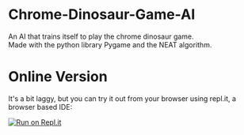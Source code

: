 # Chrome-Dinosaur-Game-AI
An AI that trains itself to play the chrome dinosaur game.\
Made with the python library Pygame and the NEAT algorithm.
# Online Version
It's a bit laggy, but you can try it out from your browser using repl.it, a browser based IDE:

[![Run on Repl.it](https://repl.it/badge/github/EdZ543/Chrome-Dinosaur-Game-AI)](https://repl.it/@EdZ123/Chrome-Dinosaur-Game-AI#main.py)
